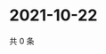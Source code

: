 # 2021-10-22

共 0 条

<!-- BEGIN WEIBO -->
<!-- 最后更新时间 Fri Oct 22 2021 01:20:34 GMT+0800 (China Standard Time) -->

<!-- END WEIBO -->
